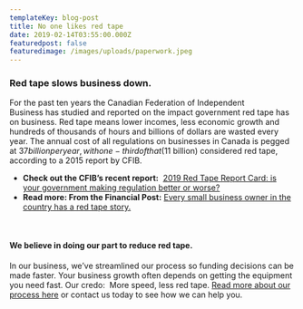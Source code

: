 ```yaml
---
templateKey: blog-post
title: No one likes red tape
date: 2019-02-14T03:55:00.000Z
featuredpost: false
featuredimage: /images/uploads/paperwork.jpeg
---
```

### Red tape slows business down.

For the past ten years the Canadian Federation of Independent Business has studied and reported on the impact government red tape has on business. Red tape means lower incomes, less economic growth and hundreds of thousands of hours and billions of dollars are wasted every year. The annual cost of all regulations on businesses in Canada is pegged at $37 billion per year, with one-third of that ($11 billion) considered red tape, according to a 2015 report by CFIB.

* **Check out the CFIB’s recent report:**  [2019 Red Tape Report Card: is your government making regulation better or worse?](https://www.cfib-fcei.ca/sites/default/files/2019-01/red-tape-report-card-2019.pdf)
* **Read more: From the Financial Post:** [Every small business owner in the country has a red tape story.](https://business.financialpost.com/opinion/every-small-business-owner-in-this-country-has-a-red-tape-story-some-are-shocking)

 

#### We believe in doing our part to reduce red tape.

In our business, we’ve streamlined our process so funding decisions can be made faster. Your business growth often depends on getting the equipment you need fast. Our credo:  More speed, less red tape. [Read more about our process here](https://arbutuscapital.com/steps-benefits) or contact us today to see how we can help you.